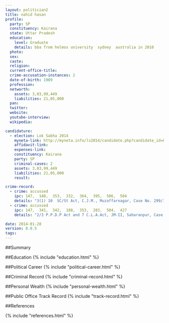 ```yaml
---
layout: politician2
title: nahid hasan
profile: 
  party: SP
  constituency: Kairana
  state: Uttar Pradesh
  education: 
    level: Graduate
    details: bba from helmos university  sydney  australia in 2010
  photo: 
  sex: 
  caste: 
  religion: 
  current-office-title: 
  crime-accusation-instances: 2
  date-of-birth: 1989
  profession: 
  networth: 
    assets: 3,03,99,449
    liabilities: 21,05,000
  pan: 
  twitter: 
  website: 
  youtube-interview: 
  wikipedia: 

candidature: 
  - election: Lok Sabha 2014
    myneta-link: http://myneta.info/ls2014/candidate.php?candidate_id=653
    affidavit-link: 
    expenses-link: 
    constituency: Kairana 
    party: SP
    criminal-cases: 2
    assets: 3,03,99,449
    liabilities: 21,05,000
    result:  

crime-record: 
  - crime: accussed
    ipc: 147,  148,  353,  332,  364,  395,  506,  504
    details: "3(1) 10  SC/St Act, C.J.M., Muzaffarnagar, Case No. 299/12/14, Cognizance Date 10/3/13" 
  - crime: accussed
    ipc: 147,  341,  342,  188,  353,  283,  504,  427
    details: "2/3 P.P.D.P Act and 7 C.L.A.Act, JM-II, Saharanpur, Case No. 2316/12, Cognizance Date 12/10/2012" 

date: 2014-01-28
version: 0.0.5
tags: 
---
```

##Summary


##Education
{% include "education.html" %}


##Political Career
{% include "political-career.html" %}


##Criminal Record
{% include "criminal-record.html" %}


##Personal Wealth
{% include "personal-wealth.html" %}


##Public Office Track Record
{% include "track-record.html" %}


##References


{% include "references.html" %}